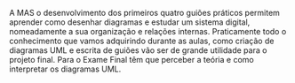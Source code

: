 A MAS o desenvolvimento dos primeiros quatro guiões práticos permitem aprender como desenhar diagramas e estudar um sistema digital, nomeadamente a sua organização e relações internas.
Praticamente todo o conhecimento que vamos adquirindo durante as aulas, como criação de diagramas UML e escrita de guiões vão ser de grande utilidade para o projeto final.
Para o Exame Final têm que perceber a teória e como interpretar os diagramas UML.
